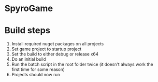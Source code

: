 # SpyroGame
# Build steps
1. Install required nuget packages on all projects
2. Set game project to startup project
3. Set the build to either debug or release x64
4. Do an initial build
5. Run the batch script in the root folder twice (it doesn't always work the first time for some reason)
6. Projects should now run
